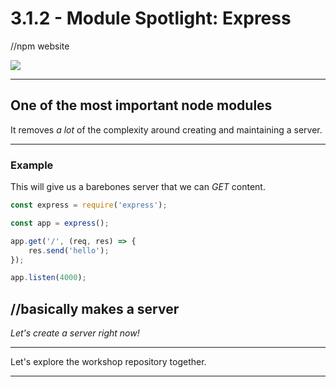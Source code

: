 # 3.1.2 - Module Spotlight: Express
//npm website

<img src='./assets/express.png' style="min-width: 50%;" />

---

## One of the most important node modules

It removes _a lot_ of the complexity around creating and maintaining a server.

---

### Example

This will give us a barebones server that we can _GET_ content. 

```js
const express = require('express');

const app = express();

app.get('/', (req, res) => {
    res.send('hello');
});

app.listen(4000);
```
//basically makes a server
---

_Let's create a server right now!_

---

Let's explore the workshop repository together.

---